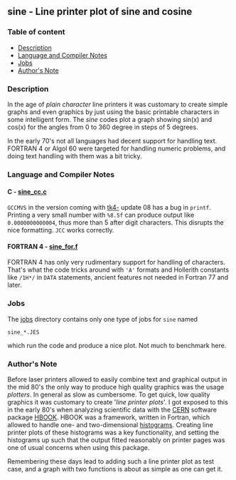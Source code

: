 ## sine - Line printer plot of sine and cosine

### Table of content

- [Description](#user-content-description)
- [Language and Compiler Notes](#user-content-langcomp)
- [Jobs](#user-content-jobs)
- [Author's Note](#user-content-anote)

### Description <a name="description"></a>
In the age of _plain character_ line printers it was customary to create
simple graphs and even graphics by just using the basic printable characters
in some intelligent form. The _sine_ codes plot a graph showing sin(x) and
cos(x) for the angles from 0 to 360 degree in steps of 5 degrees.

In the early 70's not all languages had decent support for handling text.
FORTRAN 4 or Algol 60 were targeted for handling numeric problems, and
doing text handling with them was a bit tricky. 

### Language and Compiler Notes <a name="langcomp"></a>

#### C - [sine_cc.c](sine_cc.c)
`GCCMVS` in the version coming with [tk4-](http://wotho.ethz.ch/tk4-/)
update 08 has a bug in `printf`.
Printing a very small number with `%8.5f` can produce output like
`0.0000000000004`, thus more than 5 after digit characters. This
disrupts the nice formatting. `JCC` works correctly.

#### FORTRAN 4 - [sine_for.f](sine_for.f)
FORTRAN 4 has only very rudimentary support for handling of characters.
That's what the code tricks around with `'A'` formats and Hollerith constants
like `/1H*/` in `DATA` statements, ancient features not needed in Fortran 77
and later.

### Jobs <a name="jobs"></a>
The [jobs](../jobs) directory contains only one type of jobs for `sine` named

    sine_*.JES

which run the code and produce a nice plot.
Not much to benchmark here.

### Author's Note <a name="anote"></a>
Before laser printers allowed to easily combine text and graphical output
in the mid 80's the only way to produce high quality graphics was the usage
_plotters_. In general as slow as cumbersome. To get quick, low quality
graphics it was customary to create '_line printer plots_'. I got exposed
to this in the early 80's when analyzing scientific data with the
[CERN](https://en.wikipedia.org/wiki/CERN) software package
[HBOOK](https://cds.cern.ch/record/118642?ln=en). HBOOK was a framework,
written in Fortran, which allowed to handle one- and two-dimensional
[histograms](https://en.wikipedia.org/wiki/Histogram). Creating line printer
plots of these histograms was a key functionality, and setting the
histograms up such that the output fitted reasonably on printer pages
was one of usual concerns when using this package.

Remembering these days lead to adding such a line printer plot as test case,
and a graph with two functions is about as simple as one can get it.

